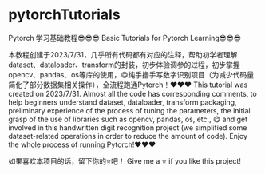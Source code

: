 # pytorchTutorials
Pytorch 学习基础教程😎😎😎
Basic Tutorials for Pytorch Learning😎😎😎

本教程创建于2023/7/31，几乎所有代码都有对应的注释，帮助初学者理解dataset、dataloader、transform的封装，初步体验调参的过程，初步掌握opencv、pandas、os等库的使用，😋纯手撸手写数字识别项目（为减少代码量简化了部分数据集相关操作），全流程跑通Pytorch！❤️❤️❤️
This tutorial was created on 2023/7/31. Almost all the code has corresponding comments, to help beginners understand dataset, dataloader, transform packaging, preliminary experience of the process of tuning the parameters, the initial grasp of the use of libraries such as opencv, pandas, os, etc., 😋 and get involved in this handwritten digit recognition project (we simplified some dataset-related operations in order to reduce the amount of code). Enjoy the whole process of running Pytorch!❤️❤️❤️


如果喜欢本项目的话，留下你的⭐吧！
Give me a ⭐ if you like this project!

